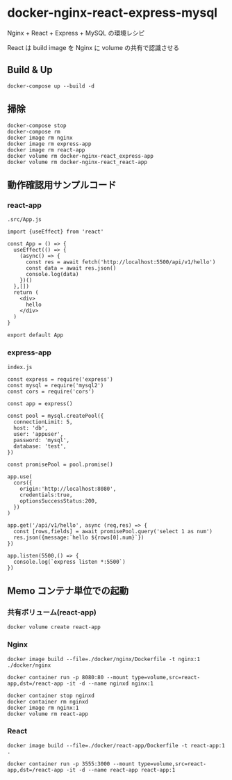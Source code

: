 # docker-nginx-react-express-mysql

Nginx + React + Express + MySQL の環境レシピ

React は build image を Nginx に volume の共有で認識させる

## Build & Up

```
docker-compose up --build -d
```

## 掃除

```
docker-compose stop
docker-compose rm
docker image rm nginx
docker image rm express-app
docker image rm react-app
docker volume rm docker-nginx-react_express-app
docker volume rm docker-nginx-react_react-app
```

## 動作確認用サンプルコード

### react-app

`.src/App.js`

```
import {useEffect} from 'react'

const App = () => {
  useEffect(() => {
    (async() => {
      const res = await fetch('http://localhost:5500/api/v1/hello')
      const data = await res.json()
      console.log(data)
    })()
  },[])
  return (
    <div>
      hello
    </div>
  )
}

export default App
```

### express-app

`index.js`

```
const express = require('express')
const mysql = require('mysql2')
const cors = require('cors')

const app = express()

const pool = mysql.createPool({
  connectionLimit: 5,
  host: 'db',
  user: 'appuser',
  password: 'mysql',
  database: 'test',
})

const promisePool = pool.promise()

app.use(
  cors({
    origin:'http://localhost:8080',
    credentials:true,
    optionsSuccessStatus:200,
  })
)

app.get('/api/v1/hello', async (req,res) => {
  const [rows,fields] = await promisePool.query('select 1 as num')
  res.json({message:`hello ${rows[0].num}`})
})

app.listen(5500,() => {
  console.log(`express listen *:5500`)
})
```

## Memo コンテナ単位での起動

### 共有ボリューム(react-app)

```
docker volume create react-app
```

### Nginx

```
docker image build --file=./docker/nginx/Dockerfile -t nginx:1 ./docker/nginx
```

```
docker container run -p 8080:80 --mount type=volume,src=react-app,dst=/react-app -it -d --name nginxd nginx:1
```

```
docker container stop nginxd
docker container rm nginxd
docker image rm nginx:1
docker volume rm react-app
```

### React

```
docker image build --file=./docker/react-app/Dockerfile -t react-app:1 .
```

```
docker container run -p 3555:3000 --mount type=volume,src=react-app,dst=/react-app -it -d --name react-app react-app:1
```
